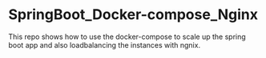 # SpringBoot_Docker-compose_Nginx
This repo shows how to use the docker-compose to scale up the spring boot app and also loadbalancing the instances with ngnix.
